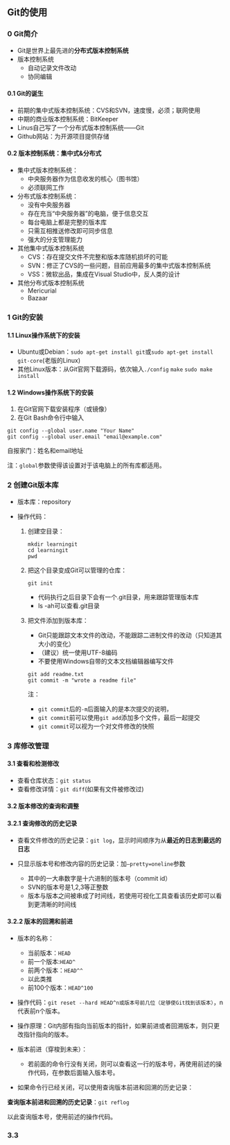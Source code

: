 ## Git的使用

### 0 Git简介
- Git是世界上最先进的**分布式版本控制系统**
- 版本控制系统
  - 自动记录文件改动
  - 协同编辑
#### 0.1 Git的诞生
- 前期的集中式版本控制系统：CVS和SVN，速度慢，必须；联网使用
- 中期的商业版本控制系统：BitKeeper
- Linus自己写了一个分布式版本控制系统——Git
- Github网站：为开源项目提供存储
#### 0.2 版本控制系统：集中式&分布式
- 集中式版本控制系统：
  - 中央服务器作为信息收发的核心（图书馆）
  - 必须联网工作
- 分布式版本控制系统：
  - 没有中央服务器
  - 存在充当“中央服务器”的电脑，便于信息交互
  - 每台电脑上都是完整的版本库
  - 只需互相推送修改即可同步信息
  - 强大的分支管理能力
- 其他集中式版本控制系统
  - CVS：存在提交文件不完整和版本库随机损坏的可能
  - SVN：修正了CVS的一些问题，目前应用最多的集中式版本控制系统
  - VSS：微软出品，集成在Visual Studio中，反人类的设计
- 其他分布式版本控制系统
  - Mericurial
  - Bazaar
### 1 Git的安装
#### 1.1 Linux操作系统下的安装
- Ubuntu或Debian：`sudo apt-get install git`或`sudo apt-get install git-core`(老版的Linux)
- 其他Linux版本：从Git官网下载源码，依次输入`./config` `make` `sudo make install`

#### 1.2 Windows操作系统下的安装

1. 在Git官网下载安装程序（或镜像）
2. 在Git Bash命令行中输入
``` Git
git config --global user.name "Your Name"
git config --global user.email "email@example.com"
```

自报家门：姓名和email地址

注：`global`参数使得该设置对于该电脑上的所有库都适用。

### 2 创建Git版本库

- 版本库：repository

- 操作代码：

  1. 创建空目录：

     ```Git 
     mkdir learningit
     cd learningit
     pwd
     ```

  2. 把这个目录变成Git可以管理的仓库：

     ```Git
     git init
     ```

     - 代码执行之后目录下会有一个.git目录，用来跟踪管理版本库
     - ls -ah可以查看.git目录

  3. 把文件添加到版本库：

     - Git只能跟踪文本文件的改动，不能跟踪二进制文件的改动（只知道其大小的变化）
     - （建议）统一使用UTF-8编码
     - 不要使用Windows自带的文本文档编辑器编写文件

     ```Git
     git add readme.txt
     git commit -m "wrote a readme file"
     ```

     注：

     - `git commit`后的`-m`后面输入的是本次提交的说明，
     - `git commit`前可以使用`git add`添加多个文件，最后一起提交
     - `git commit`可以视为一个对文件修改的快照

### 3 库修改管理

#### 3.1 查看和检测修改

- 查看仓库状态：`git status`
- 查看修改详情：`git diff`(如果有文件被修改过)

#### 3.2 版本修改的查询和调整

#### 3.2.1 查询修改的历史记录

- 查看文件修改的历史记录：`git log`，显示时间顺序为从**最近的日志到最远的日志**
- 只显示版本号和修改内容的历史记录：加`–pretty=oneline`参数

  - 其中的一大串数字是十六进制的版本号（commit id）
  - SVN的版本号是1,2,3等正整数
  - 版本与版本之间被串成了时间线，若使用可视化工具查看该历史即可以看到更清晰的时间线

#### 3.2.2 版本的回溯和前进

- 版本的名称：

  - 当前版本：`HEAD`
  - 前一个版本:`HEAD^`
  - 前两个版本：`HEAD^^`
  - 以此类推
  - 前100个版本：`HEAD^100`

- 操作代码：`git reset --hard HEAD^n或版本号前几位（足够使Git找到该版本）`，n代表前n个版本。

- 操作原理：Git内部有指向当前版本的指针，如果前进或者回溯版本，则只更改指针指向的版本。

- 版本前进（穿梭到未来）：

  - 若前面的命令行没有关闭，则可以查看这一行的版本号，再使用前述的操作代码，在参数后面输入版本号。
- 如果命令行已经关闭，可以使用查询版本前进和回溯的历史记录：
  

**查询版本前进和回溯的历史记录**：`git reflog`

  以此查询版本号，使用前述的操作代码。

### 3.3 



  

  

  





